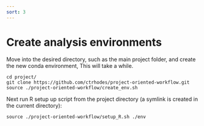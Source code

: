 ```yaml
---
sort: 3
---
```



# Create analysis environments

Move into the desired directory, such as the main project folder, and create the new conda environment, This will take a while.

```
cd project/
git clone https://github.com/ctrhodes/project-oriented-workflow.git
source ./project-oriented-workflow/create_env.sh
```

Next run R setup up script from the project directory (a symlink is created in the current directory):

```
source ./project-oriented-workflow/setup_R.sh ./env
```

